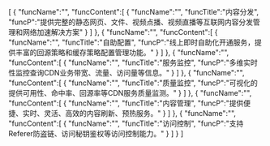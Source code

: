 [
	{
		"funcName":"",
		"funcContent":[
			{
				"funcName":"",
				"funcTitle":"内容分发",
				"funcP":"提供完整的静态网页、文件、视频点播、视频直播等互联网内容分发管理和网络加速解决方案"
			}
		]
	},
	{
		"funcName":"",
		"funcContent":[
			{
				"funcName":"",
				"funcTitle":"自助配置",
				"funcP":"线上即时自助化开通服务，提供丰富的回源策略和缓存策略配置管理功能。"
			}
		]
	},
	{
		"funcName":"",
		"funcContent":[
			{
				"funcName":"",
				"funcTitle":"服务监控",
				"funcP":"多维实时性监控查询CDN业务带宽、流量、访问量等信息。"
			}
		]
	},
	{
		"funcName":"",
		"funcContent":[
			{
				"funcName":"",
				"funcTitle":"质量监控",
				"funcP":"可视化的提供可用性、命中率、回源率等CDN服务质量监测。"
			}
		]
	},
	{
		"funcName":"",
		"funcContent":[
			{
				"funcName":"",
				"funcTitle":"内容管理",
				"funcP":"提供便捷、实时、灵活、高效的内容刷新、预热服务。"
			}
		]
	},
	{
		"funcName":"",
		"funcContent":[
			{
				"funcName":"",
				"funcTitle":"访问控制",
				"funcP":"支持Referer防盗链、访问秘钥鉴权等访问控制能力。"
			}
		]
	}
]